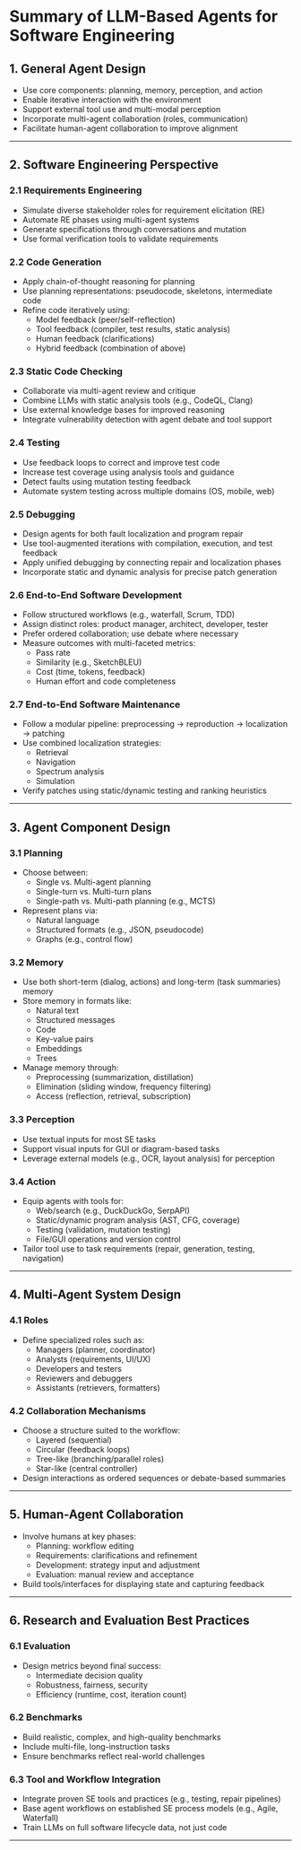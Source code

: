 # Summary of LLM-Based Agents for Software Engineering

## 1. General Agent Design
- Use core components: planning, memory, perception, and action
- Enable iterative interaction with the environment
- Support external tool use and multi-modal perception
- Incorporate multi-agent collaboration (roles, communication)
- Facilitate human-agent collaboration to improve alignment

---

## 2. Software Engineering Perspective

### 2.1 Requirements Engineering
- Simulate diverse stakeholder roles for requirement elicitation (RE)
- Automate RE phases using multi-agent systems
- Generate specifications through conversations and mutation
- Use formal verification tools to validate requirements

### 2.2 Code Generation
- Apply chain-of-thought reasoning for planning
- Use planning representations: pseudocode, skeletons, intermediate code
- Refine code iteratively using:
  - Model feedback (peer/self-reflection)
  - Tool feedback (compiler, test results, static analysis)
  - Human feedback (clarifications)
  - Hybrid feedback (combination of above)

### 2.3 Static Code Checking
- Collaborate via multi-agent review and critique
- Combine LLMs with static analysis tools (e.g., CodeQL, Clang)
- Use external knowledge bases for improved reasoning
- Integrate vulnerability detection with agent debate and tool support

### 2.4 Testing
- Use feedback loops to correct and improve test code
- Increase test coverage using analysis tools and guidance
- Detect faults using mutation testing feedback
- Automate system testing across multiple domains (OS, mobile, web)

### 2.5 Debugging
- Design agents for both fault localization and program repair
- Use tool-augmented iterations with compilation, execution, and test feedback
- Apply unified debugging by connecting repair and localization phases
- Incorporate static and dynamic analysis for precise patch generation

### 2.6 End-to-End Software Development
- Follow structured workflows (e.g., waterfall, Scrum, TDD)
- Assign distinct roles: product manager, architect, developer, tester
- Prefer ordered collaboration; use debate where necessary
- Measure outcomes with multi-faceted metrics:
  - Pass rate
  - Similarity (e.g., SketchBLEU)
  - Cost (time, tokens, feedback)
  - Human effort and code completeness

### 2.7 End-to-End Software Maintenance
- Follow a modular pipeline: preprocessing -> reproduction -> localization -> patching
- Use combined localization strategies:
  - Retrieval
  - Navigation
  - Spectrum analysis
  - Simulation
- Verify patches using static/dynamic testing and ranking heuristics

---

## 3. Agent Component Design

### 3.1 Planning
- Choose between:
  - Single vs. Multi-agent planning
  - Single-turn vs. Multi-turn plans
  - Single-path vs. Multi-path planning (e.g., MCTS)
- Represent plans via:
  - Natural language
  - Structured formats (e.g., JSON, pseudocode)
  - Graphs (e.g., control flow)

### 3.2 Memory
- Use both short-term (dialog, actions) and long-term (task summaries) memory
- Store memory in formats like:
  - Natural text
  - Structured messages
  - Code
  - Key-value pairs
  - Embeddings
  - Trees
- Manage memory through:
  - Preprocessing (summarization, distillation)
  - Elimination (sliding window, frequency filtering)
  - Access (reflection, retrieval, subscription)

### 3.3 Perception
- Use textual inputs for most SE tasks
- Support visual inputs for GUI or diagram-based tasks
- Leverage external models (e.g., OCR, layout analysis) for perception

### 3.4 Action
- Equip agents with tools for:
  - Web/search (e.g., DuckDuckGo, SerpAPI)
  - Static/dynamic program analysis (AST, CFG, coverage)
  - Testing (validation, mutation testing)
  - File/GUI operations and version control
- Tailor tool use to task requirements (repair, generation, testing, navigation)

---

## 4. Multi-Agent System Design

### 4.1 Roles
- Define specialized roles such as:
  - Managers (planner, coordinator)
  - Analysts (requirements, UI/UX)
  - Developers and testers
  - Reviewers and debuggers
  - Assistants (retrievers, formatters)

### 4.2 Collaboration Mechanisms
- Choose a structure suited to the workflow:
  - Layered (sequential)
  - Circular (feedback loops)
  - Tree-like (branching/parallel roles)
  - Star-like (central controller)
- Design interactions as ordered sequences or debate-based summaries

---

## 5. Human-Agent Collaboration
- Involve humans at key phases:
  - Planning: workflow editing
  - Requirements: clarifications and refinement
  - Development: strategy input and adjustment
  - Evaluation: manual review and acceptance
- Build tools/interfaces for displaying state and capturing feedback

---

## 6. Research and Evaluation Best Practices

### 6.1 Evaluation
- Design metrics beyond final success:
  - Intermediate decision quality
  - Robustness, fairness, security
  - Efficiency (runtime, cost, iteration count)

### 6.2 Benchmarks
- Build realistic, complex, and high-quality benchmarks
- Include multi-file, long-instruction tasks
- Ensure benchmarks reflect real-world challenges

### 6.3 Tool and Workflow Integration
- Integrate proven SE tools and practices (e.g., testing, repair pipelines)
- Base agent workflows on established SE process models (e.g., Agile, Waterfall)
- Train LLMs on full software lifecycle data, not just code

---
